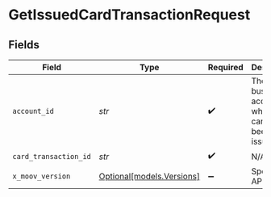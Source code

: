 # GetIssuedCardTransactionRequest


## Fields

| Field                                                       | Type                                                        | Required                                                    | Description                                                 |
| ----------------------------------------------------------- | ----------------------------------------------------------- | ----------------------------------------------------------- | ----------------------------------------------------------- |
| `account_id`                                                | *str*                                                       | :heavy_check_mark:                                          | The Moov business account for which cards have been issued. |
| `card_transaction_id`                                       | *str*                                                       | :heavy_check_mark:                                          | N/A                                                         |
| `x_moov_version`                                            | [Optional[models.Versions]](../models/versions.md)          | :heavy_minus_sign:                                          | Specify an API version.                                     |